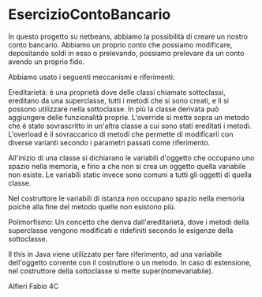 # EsercizioContoBancario

In questo progetto su netbeans, abbiamo la possibilità di creare un nostro conto bancario.
Abbiamo un proprio conto che possiamo modificare, depositando soldi in esso o prelevando,
possiamo prelevare da un conto avendo un proprio fido.

Abbiamo usato i seguenti meccanismi e riferimenti:

Ereditarietà: è una proprietà dove delle classi chiamate sottoclassi, ereditano da una 
superclasse, tutti i metodi che si sono creati, e li si possono utilizzare nella
sottoclasse.
In più la classe derivata può aggiungere delle funzionalità proprie. 
L'override si mette sopra un metodo che è stato sovrascritto in un'altra classe a cui
sono stati ereditati i metodi.
L'overload è il sovraccarico di metodi che permette di modificarli con diverse varianti
secondo i parametri passati come riferimento. 

All'inizio di una classe si dichiarano le variabili d'oggetto che occupano uno spazio 
nella memoria, e fino a che non si crea un oggetto quella variabile non esiste. 
Le variabili static invece sono comuni a tutti gli oggetti di quella classe.

Nel costruttore le variabili di istanza non occupano spazio nella memoria poichè alla fine del metodo
quelle non esistono più.

Polimorfismo: Un concetto che deriva dall'ereditarietà, dove i metodi della superclasse 
vengono modificati e ridefiniti secondo le esigenze della sottoclasse. 

Il this in Java viene utilizzato per fare riferimento, ad una variabile dell'oggetto
corrente con il costruttore o un metodo. In caso di estensione, nel costruttore
della sottoclasse si mette super(nomevariabile).

Alfieri Fabio 4C
